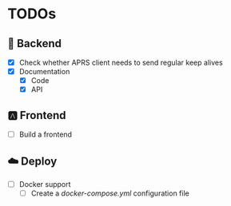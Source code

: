 # TODOs

## 🦀 Backend
- [x] Check whether APRS client needs to send regular keep alives
- [x] Documentation
  - [x] Code
  - [x] API

## 🅰️ Frontend
- [ ] Build a frontend

## ☁️ Deploy
- [ ] Docker support
  - [ ] Create a _docker-compose.yml_ configuration file
